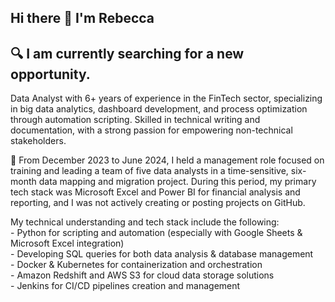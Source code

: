## Hi there 👋 I'm Rebecca

## 🔍 I am currently searching for a new opportunity.

Data Analyst with 6+ years of experience in the FinTech sector, specializing in big data analytics, dashboard development, and process optimization through
automation scripting. Skilled in technical writing and documentation, with a strong passion for empowering non-technical stakeholders.

📅 From December 2023 to June 2024, I held a management role focused on training and leading a team of five data analysts in a time-sensitive, six-month data mapping and migration project. During this period, my primary tech stack was Microsoft Excel and Power BI for financial analysis and reporting, and I was not actively creating or posting projects on GitHub. 

My technical understanding and tech stack include the following:  
    - Python for scripting and automation (especially with Google Sheets & Microsoft Excel integration)  
    - Developing SQL queries for both data analysis & database management  
    - Docker & Kubernetes for containerization and orchestration  
    - Amazon Redshift and AWS S3 for cloud data storage solutions  
    - Jenkins for CI/CD pipelines creation and management  

